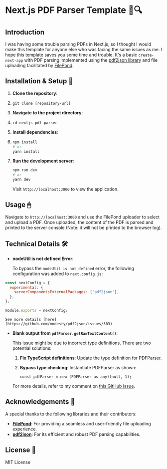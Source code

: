 # Next.js PDF Parser Template 📄🔍

## Introduction

I was having some trouble parsing PDFs in Next.js, so I thought I would make this template for anyone else who was facing the same issues as me. I hope this template saves you some time and trouble. It's a basic `create-next-app` with PDF parsing implemented using the [pdf2json library](https://github.com/modesty/pdf2json) and file uploading facilitated by [FilePond](https://github.com/pqina/react-filepond).

## Installation & Setup 🚀

1.  **Clone the repository**:
2.  `git clone [repository-url]`
3.  **Navigate to the project directory**:
4.  `cd nextjs-pdf-parser`
5.  **Install dependencies**:
6.  ```bash
    npm install
    # or
    yarn install
    ```
7.  **Run the development server**:

    ```bash
    npm run dev
    # or
    yarn dev
    ```

    Visit `http://localhost:3000` to view the application.

## Usage 🖱

Navigate to `http://localhost:3000` and use the FilePond uploader to select and upload a PDF. Once uploaded, the content of the PDF is parsed and printed to the server console (Note: it will not be printed to the browser log).

## Technical Details 🛠

- **nodeUtil is not defined Error**:

  To bypass the `nodeUtil is not defined` error, the following configuration was added to `next.config.js`:

```javascript
const nextConfig = {
  experimental: {
    serverComponentsExternalPackages: ['pdf2json'],
  },
};

module.exports = nextConfig;
```

    See more details [here](https://github.com/modesty/pdf2json/issues/303)

- **Blank output from `pdfParser.getRawTextContent()`**:

  This issue might be due to incorrect type definitions. There are two potential solutions:

  1.  **Fix TypeScript definitions**: Update the type definition for PDFParser.

  2.  **Bypass type checking**: Instantiate PDFParser as shown:

      `const pdfParser = new (PDFParser as any)(null, 1);`

  For more details, refer to my comment on [this GitHub issue](https://github.com/modesty/pdf2json/issues/273#issuecomment-1662587255).

## Acknowledgements 🙏

A special thanks to the following libraries and their contributors:

- **[FilePond](https://pqina.nl/filepond/)**: For providing a seamless and user-friendly file uploading experience.
- **[pdf2json](https://www.npmjs.com/package/pdf2json)**: For its efficient and robust PDF parsing capabilities.

## License 📜

MIT License

